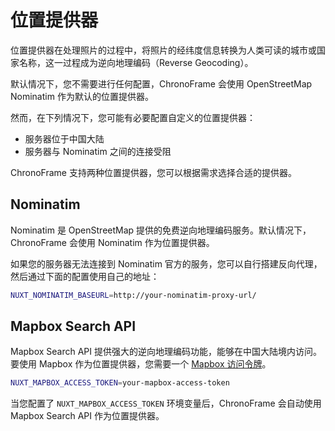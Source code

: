 # 位置提供器

位置提供器在处理照片的过程中，将照片的经纬度信息转换为人类可读的城市或国家名称，这一过程成为逆向地理编码（Reverse Geocoding）。

默认情况下，您不需要进行任何配置，ChronoFrame 会使用 OpenStreetMap Nominatim 作为默认的位置提供器。

然而，在下列情况下，您可能有必要配置自定义的位置提供器：

- 服务器位于中国大陆
- 服务器与 Nominatim 之间的连接受阻

ChronoFrame 支持两种位置提供器，您可以根据需求选择合适的提供器。

## Nominatim

Nominatim 是 OpenStreetMap 提供的免费逆向地理编码服务。默认情况下，ChronoFrame 会使用 Nominatim 作为位置提供器。

如果您的服务器无法连接到 Nominatim 官方的服务，您可以自行搭建反向代理，然后通过下面的配置使用自己的地址：

```bash
NUXT_NOMINATIM_BASEURL=http://your-nominatim-proxy-url/
```

## Mapbox Search API

Mapbox Search API 提供强大的逆向地理编码功能，能够在中国大陆境内访问。要使用 Mapbox 作为位置提供器，您需要一个 [Mapbox 访问令牌](https://console.mapbox.com/account/access-tokens/)。

```bash
NUXT_MAPBOX_ACCESS_TOKEN=your-mapbox-access-token
```

当您配置了 `NUXT_MAPBOX_ACCESS_TOKEN` 环境变量后，ChronoFrame 会自动使用 Mapbox Search API 作为位置提供器。
